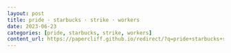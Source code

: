 ```yaml
---
layout: post
title: pride · starbucks · strike · workers
date: 2023-06-23
categories: [pride, starbucks, strike, workers]
content_url: https://papercliff.github.io/redirect/?q=pride+starbucks+strike+workers&tbs=cdr:1,cd_min:6/22/2023,cd_max:6/24/2023
---
```

